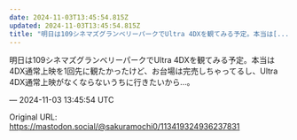 ```yaml
---
date: 2024-11-03T13:45:54.815Z
updated: 2024-11-03T13:45:54.815Z
title: "明日は109シネマズグランベリーパークでUltra 4DXを観てみる予定。本当は[...]"
---
```


<p>明日は109シネマズグランベリーパークでUltra 4DXを観てみる予定。本当は4DX通常上映を1回先に観たかったけど、お台場は完売しちゃってるし、Ultra 4DX通常上映がなくならないうちに行きたいから…。</p>

&mdash; 2024-11-03 13:45:54 UTC

Original URL: https://mastodon.social/@sakuramochi0/113419324936237831
